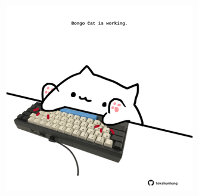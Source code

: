 <!-- built at 02/06/2022, 04:17:44 UTC -->
<p align="center">
  <img width="500" height="500" src="./ReadmeImage.svg">
</p>

